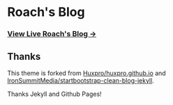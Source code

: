# Roach's Blog

### [View Live Roach's Blog &rarr;](http://roachsinai.github.io)

## Thanks

This theme is forked from [Huxpro/huxpro.github.io](https://github.com/Huxpro/huxpro.github.io) and [IronSummitMedia/startbootstrap-clean-blog-jekyll](https://github.com/IronSummitMedia/startbootstrap-clean-blog-jekyll).

Thanks Jekyll and Github Pages!
